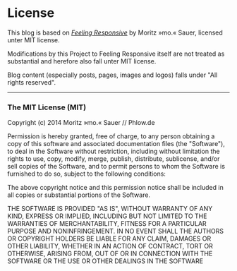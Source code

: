 # License

This blog is based on *[Feeling Responsive](https://github.com/Phlow/feeling-responsive)* by Moritz »mo.« Sauer, licensed unter MIT license.

Modifications by this Project to Feeling Responsive itself are not treated as substantial and herefore also fall unter MIT license.

Blog content (especially posts, pages, images and logos) falls under "All rights reserved".

------------------------

### The MIT License (MIT)

Copyright (c) 2014 Moritz »mo.« Sauer // Phlow.de

Permission is hereby granted, free of charge, to any person obtaining a copy
of this software and associated documentation files (the "Software"), to deal
in the Software without restriction, including without limitation the rights
to use, copy, modify, merge, publish, distribute, sublicense, and/or sell
copies of the Software, and to permit persons to whom the Software is
furnished to do so, subject to the following conditions:

The above copyright notice and this permission notice shall be included in all
copies or substantial portions of the Software.

THE SOFTWARE IS PROVIDED "AS IS", WITHOUT WARRANTY OF ANY KIND, EXPRESS OR
IMPLIED, INCLUDING BUT NOT LIMITED TO THE WARRANTIES OF MERCHANTABILITY,
FITNESS FOR A PARTICULAR PURPOSE AND NONINFRINGEMENT. IN NO EVENT SHALL THE
AUTHORS OR COPYRIGHT HOLDERS BE LIABLE FOR ANY CLAIM, DAMAGES OR OTHER
LIABILITY, WHETHER IN AN ACTION OF CONTRACT, TORT OR OTHERWISE, ARISING FROM,
OUT OF OR IN CONNECTION WITH THE SOFTWARE OR THE USE OR OTHER DEALINGS IN THE
SOFTWARE

